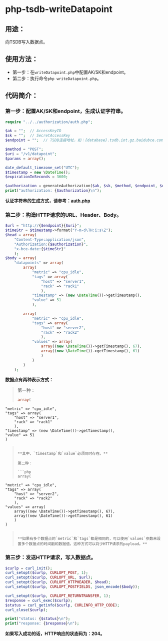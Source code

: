 # php-tsdb-writeDatapoint

## 用途：

向TSDB写入数据点。

## 使用方法：

* 第一步：在`writeDatapoint.php`中配置AK/SK和endpoint。
* 第二步：执行命令`php writeDatapoint.php`。

## 代码简介：

### 第一步：配置AK/SK和endpoint，生成认证字符串。

```php
require "../../authorization/auth.php";

$ak = "";  // AccessKeyID
$sk = "";  // SecretAccessKey
$endpoint = "";  // TSDB连接地址，如：{database}.tsdb.iot.gz.baidubce.com

$method = "POST";
$uri = "/v1/datapoint";
$params = array();

date_default_timezone_set("UTC");
$timestamp = new \DateTime();
$expirationInSeconds = 3600;

$authorization = generateAuthorization($ak, $sk, $method, $endpoint, $uri, $params, $timestamp, $expirationInSeconds);
print("authorization: {$authorization}\n");
```

**认证字符串的生成方式，请参考：[auth.php](../../authorization/auth.php)**

### 第二步：构造HTTP请求的URL、Header、Body。

```php
$url = "http://{$endpoint}{$uri}";
$timeStr = $timestamp->format("Y-m-d\TH:i:s\Z");
$head = array(
    "Content-Type:application/json",
    "Authorization:{$authorization}",
    "x-bce-date:{$timeStr}"
    );
$body = array(
    "datapoints" => array(
        array(
            "metric" => "cpu_idle",
            "tags" => array(
                "host" => "server1",
                "rack" => "rack1"
                ),
            "timestamp" => (new \DateTime())->getTimestamp(),
            "value" => 51
            ),

        array(
            "metric" => "cpu_idle",
            "tags" => array(
                "host" => "server2",
                "rack" => "rack2"
                ),
            "values" => array(
                array((new \DateTime())->getTimestamp(), 67),
                array((new \DateTime())->getTimestamp(), 61)
                )
            )
        )
    );
```

**数据点有两种表示方式：**

> 
> 第一种：
> 
> ```php
> array(
    "metric" => "cpu_idle",
    "tags" => array(
        "host" => "server1",
        "rack" => "rack1"
        ),
    "timestamp" => (new \DateTime())->getTimestamp(),
    "value" => 51
    )
> ```
> 
> **其中，`timestamp`和`value`必须同时存在。**
> 
> 第二种：
> 
> ```php
> array(
    "metric" => "cpu_idle",
    "tags" => array(
        "host" => "server2",
        "rack" => "rack2"
        ),
    "values" => array(
        array((new \DateTime())->getTimestamp(), 67),
        array((new \DateTime())->getTimestamp(), 61)
        )
    )
> ```
> 
> **如果有多个数据点的`metric`和`tags`都是相同的，可以使用`values`参数来设置多个数据点的时间戳和数据值，这种方式可以将少HTTP请求的payload。**

### 第三步：发送HTTP请求，写入数据点。

```php
$curlp = curl_init();
curl_setopt($curlp, CURLOPT_POST, 1);
curl_setopt($curlp, CURLOPT_URL, $url);
curl_setopt($curlp, CURLOPT_HTTPHEADER, $head);
curl_setopt($curlp, CURLOPT_POSTFIELDS, json_encode($body));

curl_setopt($curlp, CURLOPT_RETURNTRANSFER, 1);
$response = curl_exec($curlp);
$status = curl_getinfo($curlp, CURLINFO_HTTP_CODE);
curl_close($curlp);

print("status: {$status}\n");
print("response: {$response}\n");
```

**如果写入成功的话，HTTP响应的状态码为：204。**